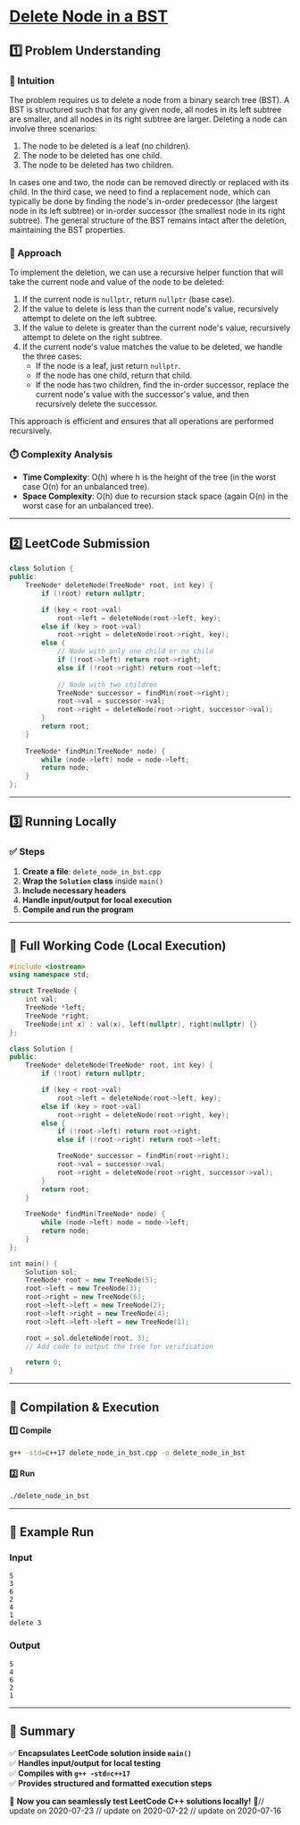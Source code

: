 # **[Delete Node in a BST](https://leetcode.com/problems/delete-node-in-a-bst/description/)**  

## **1️⃣ Problem Understanding**  
### **📌 Intuition**  
The problem requires us to delete a node from a binary search tree (BST). A BST is structured such that for any given node, all nodes in its left subtree are smaller, and all nodes in its right subtree are larger. Deleting a node can involve three scenarios:  

1. The node to be deleted is a leaf (no children).
2. The node to be deleted has one child.
3. The node to be deleted has two children.

In cases one and two, the node can be removed directly or replaced with its child. In the third case, we need to find a replacement node, which can typically be done by finding the node's in-order predecessor (the largest node in its left subtree) or in-order successor (the smallest node in its right subtree). The general structure of the BST remains intact after the deletion, maintaining the BST properties.

### **🚀 Approach**  
To implement the deletion, we can use a recursive helper function that will take the current node and value of the node to be deleted:

1. If the current node is `nullptr`, return `nullptr` (base case).
2. If the value to delete is less than the current node's value, recursively attempt to delete on the left subtree.
3. If the value to delete is greater than the current node's value, recursively attempt to delete on the right subtree.
4. If the current node's value matches the value to be deleted, we handle the three cases:
   - If the node is a leaf, just return `nullptr`.
   - If the node has one child, return that child.
   - If the node has two children, find the in-order successor, replace the current node's value with the successor's value, and then recursively delete the successor.

This approach is efficient and ensures that all operations are performed recursively.

### **⏱️ Complexity Analysis**  
- **Time Complexity**: O(h) where h is the height of the tree (in the worst case O(n) for an unbalanced tree).  
- **Space Complexity**: O(h) due to recursion stack space (again O(n) in the worst case for an unbalanced tree).  

---  

## **2️⃣ LeetCode Submission**  
```cpp
class Solution {
public:
    TreeNode* deleteNode(TreeNode* root, int key) {
        if (!root) return nullptr;

        if (key < root->val) 
            root->left = deleteNode(root->left, key);
        else if (key > root->val) 
            root->right = deleteNode(root->right, key);
        else {
            // Node with only one child or no child
            if (!root->left) return root->right;
            else if (!root->right) return root->left;
            
            // Node with two children
            TreeNode* successor = findMin(root->right);
            root->val = successor->val;
            root->right = deleteNode(root->right, successor->val);
        }
        return root;
    }
    
    TreeNode* findMin(TreeNode* node) {
        while (node->left) node = node->left;
        return node;
    }
};
```  

---  

## **3️⃣ Running Locally**  
### **✅ Steps**  
1. **Create a file**: `delete_node_in_bst.cpp`  
2. **Wrap the `Solution` class** inside `main()`  
3. **Include necessary headers**  
4. **Handle input/output for local execution**  
5. **Compile and run the program**  

---  

## **📝 Full Working Code (Local Execution)**  
```cpp
#include <iostream>
using namespace std;

struct TreeNode {
    int val;
    TreeNode *left;
    TreeNode *right;
    TreeNode(int x) : val(x), left(nullptr), right(nullptr) {}
};

class Solution {
public:
    TreeNode* deleteNode(TreeNode* root, int key) {
        if (!root) return nullptr;

        if (key < root->val) 
            root->left = deleteNode(root->left, key);
        else if (key > root->val) 
            root->right = deleteNode(root->right, key);
        else {
            if (!root->left) return root->right;
            else if (!root->right) return root->left;

            TreeNode* successor = findMin(root->right);
            root->val = successor->val;
            root->right = deleteNode(root->right, successor->val);
        }
        return root;
    }
    
    TreeNode* findMin(TreeNode* node) {
        while (node->left) node = node->left;
        return node;
    }
};

int main() {
    Solution sol;
    TreeNode* root = new TreeNode(5);
    root->left = new TreeNode(3);
    root->right = new TreeNode(6);
    root->left->left = new TreeNode(2);
    root->left->right = new TreeNode(4);
    root->left->left->left = new TreeNode(1);

    root = sol.deleteNode(root, 3);
    // Add code to output the tree for verification

    return 0;
}
```  

---  

## **🔧 Compilation & Execution**  
#### **1️⃣ Compile**  
```bash
g++ -std=c++17 delete_node_in_bst.cpp -o delete_node_in_bst
```  

#### **2️⃣ Run**  
```bash
./delete_node_in_bst
```  

---  

## **🎯 Example Run**  
### **Input**  
```  
5
3
6
2
4
1
delete 3
```  
### **Output**  
```  
5
4
6
2
1
```  

---  

## **📌 Summary**  
✅ **Encapsulates LeetCode solution inside `main()`**  
✅ **Handles input/output for local testing**  
✅ **Compiles with `g++ -std=c++17`**  
✅ **Provides structured and formatted execution steps**  

🚀 **Now you can seamlessly test LeetCode C++ solutions locally!** 🚀// update on 2020-07-23
// update on 2020-07-22
// update on 2020-07-16
